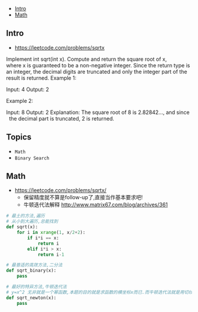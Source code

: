 - [Intro](#intro)
- [Math](#math)

## Intro

- https://leetcode.com/problems/sqrtx

Implement int sqrt(int x).
Compute and return the square root of x, where x is guaranteed to be a non-negative integer.
Since the return type is an integer, the decimal digits are truncated and only the integer part of the result is returned.
Example 1:

Input: 4
Output: 2

Example 2:

Input: 8
Output: 2
Explanation: The square root of 8 is 2.82842..., and since 
             the decimal part is truncated, 2 is returned.









## Topics

- `Math`
- `Binary Search`


## Math

- https://leetcode.com/problems/sqrtx/
  - 保留精度就不算是follow-up了,直接当作基本要求吧!
  - 牛顿迭代法解释 http://www.matrix67.com/blog/archives/361



```py
# 最土的方法,遍历
# 从小到大遍历,总能找到
def sqrt(x):
    for i in xrange(1, x/2+2):
        if i*i == x:
            return i
        elif i*i > x:
            return i-1

# 最普适的高效方法,二分法
def sqrt_binary(x):
    pass

# 最好的特异方法,牛顿迭代法
# y=x^2 无非就是一个幂函数,本题的目的就是求函数的横坐标x而已.而牛顿迭代法就是用切线不断逼近.
def sqrt_newton(x):
    pass
```


